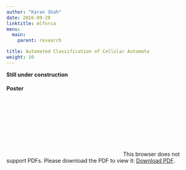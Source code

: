 ```yaml
---
author: "Karan Shah"
date: 2016-09-28
linktitle: mlforca
menu:
  main:
    parent: research

title: Automated Classification of Cellular Automata
weight: 10
---
```


**Still under construction**

#### Poster

<object data="/research/res/ShahPoster.pdf" type="application/pdf"  height="768px" width="1152px">
    <embed src="http://localhost:1313/research/res/ShahPoster.pdf">
        This browser does not support PDFs. Please download the PDF to view it: <a href="http://localhost:1313/research/res/ShahPoster.pdf">Download PDF</a>.</p>
    </embed>
</object>

